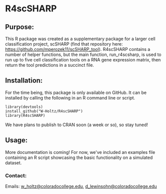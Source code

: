 # R4scSHARP

## Purpose:
  This R package was created as a supplementary package for a larger cell classification project, scSHARP
  (find that repository here: https://github.com/mperozek11/scSHARP_tool). R4scSHARP contains a number of helper 
  functions, but the main function, run_r4scsharp, is used to run up to five cell classification tools on a
  RNA gene expression matrix, then return the tool predictions in a succinct file.
  
## Installation:
  For the time being, this package is only available on GitHub. It can be installed by calling the following
  in an R command line or script.
  ```
  library(devtools)
  install_github("W-Holtz/R4scSHARP")
  library(R4scSHARP)
  ```
  We have plans to publish to CRAN soon (a week or so), so stay tuned!
  
## Usage:
  More documentation is coming! For now, we've included an examples file containing an R script showcasing
  the basic functionality on a simulated dataset.
  
### Contact:
  Emails: 
  w_holtz@coloradocollege.edu,
  d_lewinsohn@coloradocollege.edu 
